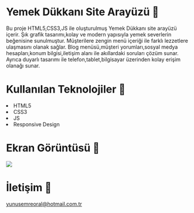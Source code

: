 # Yemek Dükkanı Site Arayüzü 🍔

Bu proje HTML5,CSS3,JS ile oluşturulmuş Yemek Dükkanı site arayüzü içerir.
Şık grafik tasarımı,kolay ve modern yapısıyla yemek severlerin beğenisine sunulmuştur.
Müşterilere zengin menü içeriği ile farklı lezzetlere ulaşmasını olanak sağlar.
Blog menüsü,müşteri yorumları,sosyal medya hesapları,konum bilgisi,iletişim alanı ile akıllardaki soruları çözüm sunar.
Ayrıca duyarlı tasarımı ile telefon,tablet,bilgisayar üzerinden kolay erişim olanağı sunar.

# Kullanılan Teknolojiler 🎨

<li>HTML5</li>
<li>CSS3</li>
<li>JS</li>
<li>Responsive Design</li>

# Ekran Görüntüsü 🎥
<img src="food-shop.gif" width="auto"> 

# İletişim 📩
yunusemreoral@hotmail.com.tr
